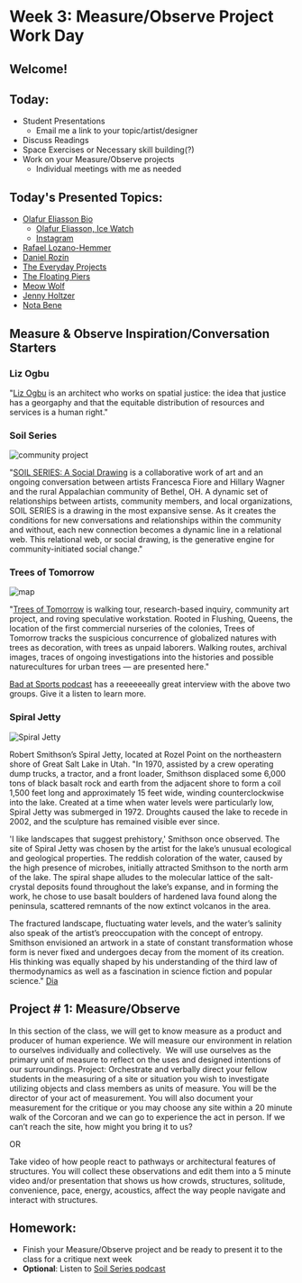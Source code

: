 # Week 3: Measure/Observe Project Work Day

## Welcome!

## Today:

- Student Presentations
  - Email me a link to your topic/artist/designer
- Discuss Readings
- Space Exercises or Necessary skill building(?)
- Work on your Measure/Observe projects
  - Individual meetings with me as needed

## Today's Presented Topics:

- [Olafur Eliasson Bio](https://olafureliasson.net/biography)
    - [Olafur Eliasson, Ice Watch](http://icewatchlondon.com/)
    - [Instagram](https://www.instagram.com/studioolafureliasson/?hl=en)
- [Rafael Lozano-Hemmer](https://hirshhorn.si.edu/exhibitions/rafael-lozano-hemmer-pulse/)
- [Daniel Rozin](http://www.smoothware.com/danny/)
- [The Everyday Projects](https://www.everydayprojects.org)
- [The Floating Piers](https://www.youtube.com/watch?v=0LjDl3psRNs&feature=youtu.be)
- [Meow Wolf](http://www.arteviste.com/arteviste/2016/11/21/a-review-of-nan-goldin-the-ballad-of-sexual-dependency-at-moma-new-york)
- [Jenny Holtzer](https://projects.jennyholzer.com/projections)
- [Nota Bene](https://www.youtube.com/watch?v=Nnq4rvPT4Qc)

## Measure & Observe Inspiration/Conversation Starters

### Liz Ogbu
"[Liz Ogbu](https://www.ted.com/talks/liz_ogbu_what_if_gentrification_was_about_healing_communities_instead_of_displacing_them?language=en#t-884050) is an architect who works on spatial justice: the idea that justice has a georgaphy and that the equitable distribution of resources and services is a human right."

### Soil Series

![community project](https://soilseriesbethel.files.wordpress.com/2018/01/soilseries_fiore_wagner_06.jpg?w=2280)

"[SOIL SERIES: A Social Drawing](https://soilseriesbethel.com/author/soilseriesbethel/) is a collaborative work of art and an ongoing conversation between artists Francesca Fiore and Hillary Wagner and the rural Appalachian community of Bethel, OH. A dynamic set of relationships between artists, community members, and local organizations, SOIL SERIES is a drawing in the most expansive sense. As it creates the conditions for new conversations and relationships within the community and without, each new connection becomes a dynamic line in a relational web. This relational web, or social drawing, is the generative engine for community-initiated social change."

### Trees of Tomorrow

![map](http://www.treesoftomorrow.life/wp-content/uploads/2018/05/ToTOEroute-1024x637.png)

"[Trees of Tomorrow](http://www.treesoftomorrow.life/) is walking tour, research-based inquiry, community art project, and roving speculative workstation. Rooted in Flushing, Queens, the location of the first commercial nurseries of the colonies, Trees of Tomorrow tracks the suspicious concurrence of globalized natures with trees as decoration, with trees as unpaid laborers. Walking routes, archival images, traces of ongoing investigations into the histories and possible naturecultures for urban trees — are presented here."

[Bad at Sports podcast](https://soilseriesbethel.com/2018/06/24/soil-series-on-bad-at-sports-podcast/) has a reeeeeeally great interview with the above two groups. Give it a listen to learn more.

### Spiral Jetty

![Spiral Jetty](https://www.diaart.org/media/w1050h700/object/smi-spiraljetty-steinmetz.jpg)

Robert Smithson’s Spiral Jetty, located at Rozel Point on the northeastern shore of Great Salt Lake in Utah. "In 1970, assisted by a crew operating dump trucks, a tractor, and a front loader, Smithson displaced some 6,000 tons of black basalt rock and earth from the adjacent shore to form a coil 1,500 feet long and approximately 15 feet wide, winding counterclockwise into the lake. Created at a time when water levels were particularly low, Spiral Jetty was submerged in 1972. Droughts caused the lake to recede in 2002, and the sculpture has remained visible ever since.

'I like landscapes that suggest prehistory,' Smithson once observed. The site of Spiral Jetty was chosen by the artist for the lake’s unusual ecological and geological properties. The reddish coloration of the water, caused by the high presence of microbes, initially attracted Smithson to the north arm of the lake. The spiral shape alludes to the molecular lattice of the salt-crystal deposits found throughout the lake’s expanse, and in forming the work, he chose to use basalt boulders of hardened lava found along the peninsula, scattered remnants of the now extinct volcanos in the area.

The fractured landscape, fluctuating water levels, and the water’s salinity also speak of the artist’s preoccupation with the concept of entropy. Smithson envisioned an artwork in a state of constant transformation whose form is never fixed and undergoes decay from the moment of its creation. His thinking was equally shaped by his understanding of the third law of thermodynamics as well as a fascination in science fiction and popular science." [Dia](https://www.diaart.org/visit/visit/robert-smithson-spiral-jetty)

## Project # 1: 	Measure/Observe

In this section of the class, we will get to know measure as a product and producer of human experience. We will measure our environment in relation to ourselves individually and collectively.  We will use ourselves as the primary unit of measure to reflect on the uses and designed intentions of our surroundings. Project: Orchestrate and verbally direct your fellow students in the measuring of a site or situation you wish to investigate utilizing objects and class members as units of measure. You will be the director of your act of measurement. You will also document your measurement for the critique or you may choose any site within a 20 minute walk of the Corcoran and we can go to experience the act in person. If we can’t reach the site, how might you bring it to us?

OR

Take video of how people react to pathways or architectural features of structures. You will collect these observations and edit them into a 5 minute video and/or presentation that shows us how crowds, structures, solitude, convenience, pace, energy, acoustics, affect the way people navigate and interact with structures.

## Homework:

- Finish your Measure/Observe project and be ready to present it to the class for a critique next week
- **Optional**: Listen to [Soil Series podcast](https://soilseriesbethel.com/2018/06/24/soil-series-on-bad-at-sports-podcast/)
